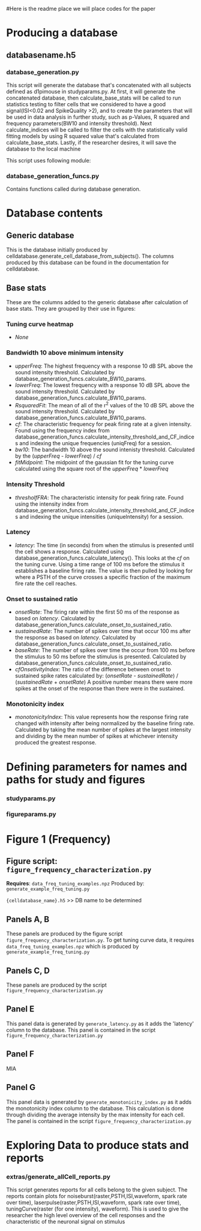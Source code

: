 #Here is the readme place we will place codes for the paper

# Producing a database

## databasename.h5
### database_generation.py
This script will generate the database that's concatenated with all subjects defined as d1pimouse in studyparams.py. 
At first, it will generate the concatenated database, then calculate_base_stats will be called to run statistics 
testing to filter cells that we considered to have a good signal(ISI<0.02 and SpikeQuality >2), and to create the 
parameters that will be used in data analysis in further study, such as p-Values, R squared and 
frequency parameters(BW10 and intensity threshold). Next calculate_indices will be called to filter the cells with 
the statistically valid fitting models by using R squared value that's calculated from calculate_base_stats. Lastly, 
if the researcher desires, it will save the database to the local machine

This script uses following module:
### database_generation_funcs.py
Contains functions called during database generation.

# Database contents
## Generic database
This is the database initially produced by celldatabase.generate_cell_database_from_subjects(). 
The columns produced by this database can be found in the documentation for celldatabase.

## Base stats
These are the columns added to the generic database after calculation of base stats. They are grouped by their use in figures:

### Tuning curve heatmap
* *None*

### Bandwidth 10 above minimum intensity
* *upperFreq*: The highest frequency with a response 10 dB SPL above the sound intensity threshold. Calculated by 
database_generation_funcs.calculate_BW10_params.
* *lowerFreq*: The lowest frequency with a response 10 dB SPL above the sound intensity threshold. Calculated by 
database_generation_funcs.calculate_BW10_params.
* *RsquaredFit*: The mean of all of the r<sup>2</sup> values of the 10 dB SPL above the sound intensity 
threshold. Calculated by database_generation_funcs.calculate_BW10_params.
* *cf*: The characteristic frequency for peak firing rate at a given intensity. Found using the frequency index from
database_generation_funcs.calculate_intensity_threshold_and_CF_indices and indexing the unique frequencies (uniqFreq) 
for a session.
* *bw10*: The bandwidth 10 above the sound intenisty threshold. Calculated by the (*upperFreq* - *lowerFreq*) / *cf*
* *fitMidpoint*: The midpoint of the gaussian fit for the tuning curve calculated using the square root of the
*upperFreq* * *lowerFreq*

### Intensity Threshold
* *thresholfFRA*: The characteristic intensity for peak firing rate. Found using the intensity index from
database_generation_funcs.calculate_intensity_threshold_and_CF_indices and indexing the unique intensities (uniqueIntensity)
for a session.

### Latency
* *latency*: The time (in seconds) from when the stimulus is presented until the cell shows a response. Calculated using
database_generation_funcs.calculate_latency(). This looks at the *cf* on the tuning curve. Using a time range of 100 ms
before the stimulus it establishes a baseline firing rate. The value is then pulled by looking for where a PSTH of the curve crosses a
specific fraction of the maximum fire rate the cell reaches.

### Onset to sustained ratio
* *onsetRate*: The firing rate within the first 50 ms of the response as based on *latency*.
Calculated by database_generation_funcs.calculate_onset_to_sustained_ratio.
* *sustainedRate*: The number of spikes over time that occur 100 ms after the response as based on *latency*.
Calculated by database_generation_funcs.calculate_onset_to_sustained_ratio.
* *baseRate*: The number of spikes over time the occur from 100 ms before the stimulus to 50 ms before the
stimulus is presented. Calculated by database_generation_funcs.calculate_onset_to_sustained_ratio.
* *cfOnsetivityIndex*: The ratio of the difference between onset to sustained spike rates calculated by: 
(*onsetRate* - *sustainedRate*) / (*sustainedRate* + *onsetRate*) A positive number means there were more spikes at the
onset of the response than there were in the sustained.

### Monotonicity index
* *monotonicityIndex*: This value represents how the response firing rate changed with intensity after being normalized by the
baseline firing rate. Calculated by taking the mean number of spikes at the largest intensity and dividing by the mean number
of spikes at whichever intensity produced the greatest response.

# Defining parameters for names and paths for study and figures
### studyparams.py
### figureparams.py

# Figure 1 (Frequency)
## Figure script: `figure_frequency_characterization.py`
**Requires**:
`data_freq_tuning_examples.npz`
Produced by:
`generate_example_freq_tuning.py`

`{celldatabase_name}.h5` >> DB name to be determined

## Panels A, B
These panels are produced by the figure script `figure_frequency_characterization.py`.
To get tuning curve data, it requires `data_freq_tuning_examples.npz` which is produced by `generate_example_freq_tuning.py`

## Panels C, D
These panels are produced by the script `figure_frequency_characterization.py`

## Panel E
This panel data is generated by `generate_latency.py` as it adds the 'latency' column to the database. This panel is contained
in the script `figure_frequency_characterization.py`

## Panel F
MIA

## Panel G
This panel data is generated by `generate_monotonicity_index.py` as it adds the monotonicity index column to the database.
This calculation is done through dividing the average intensity by the max intensity for each cell. The panel is contained
in the script `figure_frequency_characterization.py`

# Exploring Data to produce stats and reports
### extras/generate_allCell_reports.py
This script generates reports for all cells belong to the given subject. The reports contain plots for 
noiseburst(raster,PSTH,ISI,waveform, spark rate over time), laserpulse(raster,PSTH,ISI,waveform, spark rate over time), 
tuningCurve(raster (for one intensity), waveform). This is used to give the researcher the high level overview of the cell 
responses and the characteristic of the neuronal signal on stimulus
